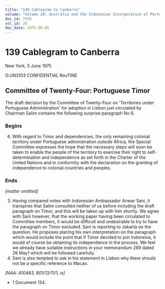 ```yaml
---
title: "139 Cablegram to Canberra"
volume: "Volume 20: Australia and the Indonesian Incorporation of Portuguese Timor, 1974-1976"
doc_id: 7978
vol_id: 20
doc_date: 1975-06-05
---
```


# 139 Cablegram to Canberra

New York, 5 June 1975

O.UN3103 CONFIDENTIAL RouTINE

## Committee of Twenty-Four: Portuguese Timor

The draft decision by the Committee of Twenty-Four on 'Territories under Portuguese Administration' for adoption in Lisbon just circulated by Chairman Salim contains the following surprise paragraph No 6.

### Begins

  6. With regard to Timor and dependencies, the only remaining colonial territory under Portuguese administration outside Africa, the Special Committee expresses the hope that the necessary steps will soon be taken to enable the people of the territory to exercise their right to self-determination and independence as set forth in the Charter of the United Nations and in conformity with the declaration on the granting of independence to colonial countries and peoples.



### Ends

_[matter omitted]_

  3. Having compared notes with Indonesian Ambassador Anwar Sani, it transpires that Salim consulted neither of us before including the draft paragraph on Timor, and this will be taken up with him shortly. We agree with Sani however, that the working paper having been circulated to Committee members, it would be difficult and undesirable to try to have the paragraph on Timor excluded. Sani is reporting to Jakarta on the question. He proposes placing his own interpretation on the paragraph which would include the point that if Timor decided to join Indonesia, it would of course be obtaining its independence in the process. We feel we already have suitable instructions in your memorandum 289 dated 26 May1 which will be followed carefully.
  4. Sani is also tempted to ask in his statement in Lisbon why there should not be a specific reference to Macao.



_[NAA: A10463, 801/13/11/1, ix]_

  * 1 Document 134.


